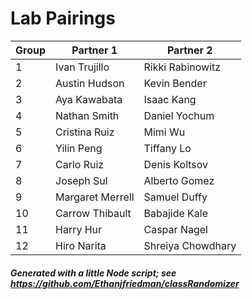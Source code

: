 # Lab Pairings

| Group | Partner 1 | Partner 2 |
| --- | --- | --- |
| 1 | Ivan Trujillo | Rikki Rabinowitz |
| 2 | Austin Hudson | Kevin Bender |
| 3 | Aya Kawabata | Isaac Kang |
| 4 | Nathan Smith | Daniel Yochum |
| 5 | Cristina Ruiz | Mimi Wu |
| 6 | Yilin Peng | Tiffany Lo |
| 7 | Carlo Ruiz | Denis Koltsov |
| 8 | Joseph Sul | Alberto Gomez |
| 9 | Margaret Merrell | Samuel Duffy |
| 10 | Carrow Thibault | Babajide Kale |
| 11 | Harry Hur | Caspar Nagel |
| 12 | Hiro Narita | Shreiya Chowdhary |

 ##### Generated with a little Node script; see https://github.com/Ethanjfriedman/classRandomizer